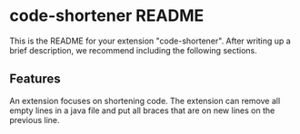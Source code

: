 # code-shortener README

This is the README for your extension "code-shortener". After writing up a brief description, we recommend including the following sections.

## Features

An extension focuses on shortening code. The extension can remove all empty lines in a java file and put all braces that are on new lines on the previous line.